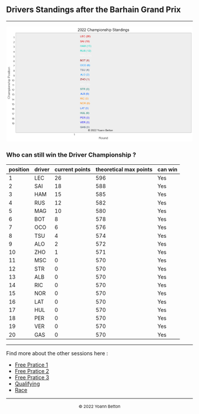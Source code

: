 ## Drivers Standings after the Barhain Grand Prix

---

<img src="/output/2022-03-20_Bahrain_Grand_Prix/drivers_standings_championship_white.png?raw=true"/>

### Who can still win the Driver Championship ?

| position | driver | current points | theoretical max points | can win |
| -------- | ------ | -------------- | ---------------------- | ------- |
| 1        | LEC    | 26             | 596                    | Yes     |
| 2        | SAI    | 18             | 588                    | Yes     |
| 3        | HAM    | 15             | 585                    | Yes     |
| 4        | RUS    | 12             | 582                    | Yes     |
| 5        | MAG    | 10             | 580                    | Yes     |
| 6        | BOT    | 8              | 578                    | Yes     |
| 7        | OCO    | 6              | 576                    | Yes     |
| 8        | TSU    | 4              | 574                    | Yes     |
| 9        | ALO    | 2              | 572                    | Yes     |
| 10       | ZHO    | 1              | 571                    | Yes     |
| 11       | MSC    | 0              | 570                    | Yes     |
| 12       | STR    | 0              | 570                    | Yes     |
| 13       | ALB    | 0              | 570                    | Yes     |
| 14       | RIC    | 0              | 570                    | Yes     |
| 15       | NOR    | 0              | 570                    | Yes     |
| 16       | LAT    | 0              | 570                    | Yes     |
| 17       | HUL    | 0              | 570                    | Yes     |
| 18       | PER    | 0              | 570                    | Yes     |
| 19       | VER    | 0              | 570                    | Yes     |
| 20       | GAS    | 0              | 570                    | Yes     |

--- 

Find more about the other sessions here :
  - [Free Pratice 1](/page/FP1/2022-03-20_Bahrain_Grand_Prix)  
  - [Free Pratice 2](/page/FP2/2022-03-20_Bahrain_Grand_Prix) 
  - [Free Pratice 3](/page/FP3/2022-03-20_Bahrain_Grand_Prix)
  - [Qualifying](/page/Qualifying/2022-03-20_Bahrain_Grand_Prix) 
  - [Race](/page/Race/2022-03-20_Bahrain_Grand_Prix)

---

<div style="text-align: center">
  <p style="font-size:11px">&copy; 2022 Yoann Betton</p>
</div>

<!-- ---

<p style="font-size:11px">Page generated from <a href="https://github.com/yoannbtn/yoannbtn.github.io">github.com/yoannbtn</a>.</p> -->
